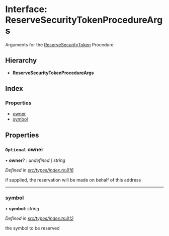 # Interface: ReserveSecurityTokenProcedureArgs

Arguments for the [ReserveSecurityToken](../enums/_types_index_.proceduretype.md#reservesecuritytoken) Procedure

## Hierarchy

* **ReserveSecurityTokenProcedureArgs**

## Index

### Properties

* [owner](_types_index_.reservesecuritytokenprocedureargs.md#optional-owner)
* [symbol](_types_index_.reservesecuritytokenprocedureargs.md#symbol)

## Properties

### `Optional` owner

• **owner**? : *undefined | string*

*Defined in [src/types/index.ts:816](https://github.com/PolymathNetwork/polymath-sdk/blob/fb8c7c9/src/types/index.ts#L816)*

if supplied, the reservation will be made on behalf of this address

___

###  symbol

• **symbol**: *string*

*Defined in [src/types/index.ts:812](https://github.com/PolymathNetwork/polymath-sdk/blob/fb8c7c9/src/types/index.ts#L812)*

the symbol to be reserved

